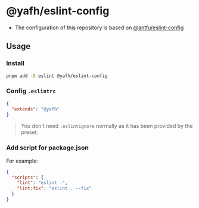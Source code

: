 # @yafh/eslint-config

- The configuration of this repository is based on [@antfu/eslint-config](https://github.com/antfu/eslint-config)

## Usage

### Install

```bash
pnpm add -D eslint @yafh/eslint-config
```

### Config `.eslintrc`

```json
{
  "extends": "@yafh"
}
```

> You don't need `.eslintignore` normally as it has been provided by the preset.

### Add script for package.json

For example:

```json
{
  "scripts": {
    "lint": "eslint .",
    "lint:fix": "eslint . --fix"
  }
}
```